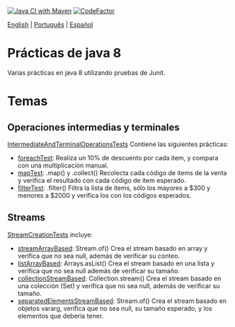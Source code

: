 [![Java CI with Maven](https://github.com/lucas-gio/pruebasJava8/actions/workflows/maven.yml/badge.svg)](https://github.com/lucas-gio/pruebasJava8/actions/workflows/maven.yml)
[![CodeFactor](https://www.codefactor.io/repository/github/lucas-gio/pruebasjava8/badge)](https://www.codefactor.io/repository/github/lucas-gio/pruebasjava8)

<p>
    <a href="https://github.com/lucas-gio/pruebasJava8/">English</a> | 
    <a href="https://github.com/lucas-gio/pruebasJava8/tree/main/lang/pt/README.md">Português</a> | 
   <a href="#">Español</a> 
</p>

# Prácticas de java 8

Varias prácticas en java 8 utilizando pruebas de Junit.

# Temas

## Operaciones intermedias y terminales

[IntermediateAndTerminalOperationsTests](https://github.com/lucas-gio/pruebasJava8/blob/main/src/test/java/practices/IntermediateAndTerminalOperationsTests.java)
Contiene las siguientes prácticas:

* [foreachTest](#): Realiza un 10% de descuento por cada item, y compara con una multiplicación manual.
* [mapTest](#): .map() y .collect() Recolecta cada código de items de la venta y verifica el resultado con cada código de item esperado.
* [filterTest](#): .filter() Filtra la lista de items, sólo los mayores a $300 y menores a $2000 y verifica los con los códigos esperados.

## Streams

[StreamCreationTests](https://github.com/lucas-gio/pruebasJava8/blob/main/src/test/java/practices/StreamCreationTests.java) incluye:

* [streamArrayBased](#): Stream.of() Crea el stream basado en array y verifica que no sea null, además de verificar su conteo.
* [listArrayBased](#): Arrays.asList() Crea el stream basado en una lista y verifica que no sea null además de verificar su tamaño.
* [collectionStreamBased](#): Collection.stream() Crea el stream basado en una colección (Set) y verifica que no sea null, además de verificar su tamaño.
* [separatedElementsStreamBased](#): Stream.of() Crea el stream basado en objetos vararg, verifica que no sea null, su tamaño esperado, y los elementos que debería tener.